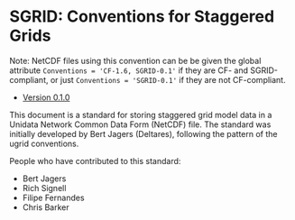 SGRID: Conventions for Staggered Grids
=================
Note: NetCDF files using this convention can be be given the global attribute `Conventions = 'CF-1.6, SGRID-0.1'` if they are CF- and SGRID-compliant, or just `Conventions = 'SGRID-0.1'` if they are not CF-compliant. 
* [Version 0.1.0 ](http://sgrid.github.io/sgrid/)

This document is a standard for storing staggered grid model data in a Unidata Network Common Data Form (NetCDF) file. The standard was initially developed by Bert Jagers (Deltares), following the pattern of the ugrid conventions. 

People who have contributed to this standard:

* Bert Jagers
* Rich Signell
* Filipe Fernandes
* Chris Barker


